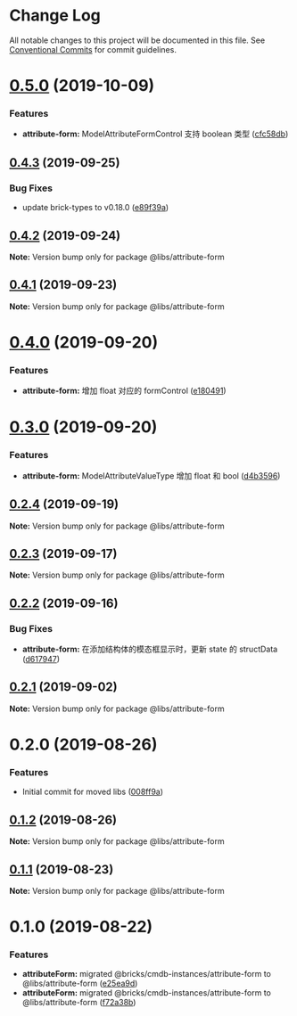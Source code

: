 # Change Log

All notable changes to this project will be documented in this file.
See [Conventional Commits](https://conventionalcommits.org) for commit guidelines.

# [0.5.0](https://git.easyops.local/anyclouds/next-libs/compare/@libs/attribute-form@0.4.3...@libs/attribute-form@0.5.0) (2019-10-09)

### Features

- **attribute-form:** ModelAttributeFormControl 支持 boolean 类型 ([cfc58db](https://git.easyops.local/anyclouds/next-libs/commits/cfc58db))

## [0.4.3](https://git.easyops.local/anyclouds/next-libs/compare/@libs/attribute-form@0.4.2...@libs/attribute-form@0.4.3) (2019-09-25)

### Bug Fixes

- update brick-types to v0.18.0 ([e89f39a](https://git.easyops.local/anyclouds/next-libs/commits/e89f39a))

## [0.4.2](https://git.easyops.local/anyclouds/next-libs/compare/@libs/attribute-form@0.4.1...@libs/attribute-form@0.4.2) (2019-09-24)

**Note:** Version bump only for package @libs/attribute-form

## [0.4.1](https://git.easyops.local/anyclouds/next-libs/compare/@libs/attribute-form@0.4.0...@libs/attribute-form@0.4.1) (2019-09-23)

**Note:** Version bump only for package @libs/attribute-form

# [0.4.0](https://git.easyops.local/anyclouds/next-libs/compare/@libs/attribute-form@0.3.0...@libs/attribute-form@0.4.0) (2019-09-20)

### Features

- **attribute-form:** 增加 float 对应的 formControl ([e180491](https://git.easyops.local/anyclouds/next-libs/commits/e180491))

# [0.3.0](https://git.easyops.local/anyclouds/next-libs/compare/@libs/attribute-form@0.2.4...@libs/attribute-form@0.3.0) (2019-09-20)

### Features

- **attribute-form:** ModelAttributeValueType 增加 float 和 bool ([d4b3596](https://git.easyops.local/anyclouds/next-libs/commits/d4b3596))

## [0.2.4](https://git.easyops.local/anyclouds/next-libs/compare/@libs/attribute-form@0.2.3...@libs/attribute-form@0.2.4) (2019-09-19)

**Note:** Version bump only for package @libs/attribute-form

## [0.2.3](https://git.easyops.local/anyclouds/next-libs/compare/@libs/attribute-form@0.2.2...@libs/attribute-form@0.2.3) (2019-09-17)

**Note:** Version bump only for package @libs/attribute-form

## [0.2.2](https://git.easyops.local/anyclouds/next-libs/compare/@libs/attribute-form@0.2.1...@libs/attribute-form@0.2.2) (2019-09-16)

### Bug Fixes

- **attribute-form:** 在添加结构体的模态框显示时，更新 state 的 structData ([d617947](https://git.easyops.local/anyclouds/next-libs/commits/d617947))

## [0.2.1](https://git.easyops.local/anyclouds/next-libs/compare/@libs/attribute-form@0.2.0...@libs/attribute-form@0.2.1) (2019-09-02)

**Note:** Version bump only for package @libs/attribute-form

# 0.2.0 (2019-08-26)

### Features

- Initial commit for moved libs ([008ff9a](https://git.easyops.local/anyclouds/brick-next/commits/008ff9a))

## [0.1.2](https://git.easyops.local/anyclouds/brick-next/compare/@libs/attribute-form@0.1.1...@libs/attribute-form@0.1.2) (2019-08-26)

**Note:** Version bump only for package @libs/attribute-form

## [0.1.1](https://git.easyops.local/anyclouds/brick-next/compare/@libs/attribute-form@0.1.0...@libs/attribute-form@0.1.1) (2019-08-23)

**Note:** Version bump only for package @libs/attribute-form

# 0.1.0 (2019-08-22)

### Features

- **attributeForm:** migrated @bricks/cmdb-instances/attribute-form to @libs/attribute-form ([e25ea9d](https://git.easyops.local/anyclouds/brick-next/commits/e25ea9d))
- **attributeForm:** migrated @bricks/cmdb-instances/attribute-form to @libs/attribute-form ([f72a38b](https://git.easyops.local/anyclouds/brick-next/commits/f72a38b))
